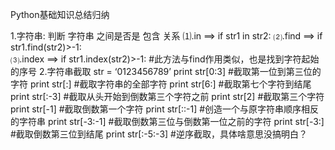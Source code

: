 Python基础知识总结归纳

1.字符串: 判断 字符串 之间是否是 包含 关系 
        ⑴.in    ==> if str1 in str2:
        ⑵.find  ==> if str1.find(str2)>-1:   
        ⑶.index ==> if str1.index(str2)>-1:    #此方法与find作用类似，也是找到字符起始的序号
2.字符串截取
        str = ‘0123456789’
        print str[0:3] #截取第一位到第三位的字符
        print str[:] #截取字符串的全部字符
        print str[6:] #截取第七个字符到结尾
        print str[:-3] #截取从头开始到倒数第三个字符之前
        print str[2] #截取第三个字符
        print str[-1] #截取倒数第一个字符
        print str[::-1] #创造一个与原字符串顺序相反的字符串
        print str[-3:-1] #截取倒数第三位与倒数第一位之前的字符
        print str[-3:] #截取倒数第三位到结尾
        print str[:-5:-3] #逆序截取，具体啥意思没搞明白？